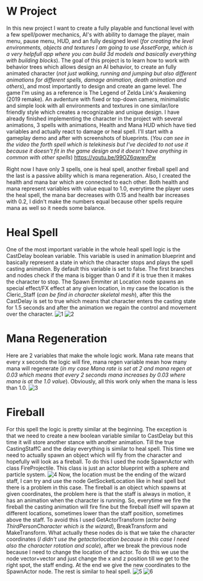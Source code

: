# W Project

In this new project I want to create a fully playable and functional level with a few spell/power mechanics, AI's with ability to damage the player, main menu, pause menu, HUD, and an fully designed level (*for creating the level environments, objects and textures I am going to use AssetForge, which is a very helpfull app where you can build 3d models and basically everything with building blocks*). The goal of this project is to learn how to work with behavior trees which allows design an AI behavior, to create an fully animated character (*not just walking, running and jumping but also different animations for different spells, damage animation, death animation and others*), and most importantly to design and create an game level. The game I'm using as a reference is The Legend of Zelda Link's Awakening (2019 remake). An avdenture with fixed or top-down camera, minimalistic and simple look with all environments and textures in one similar/lore friendly style which creates a recognizable and unique design.
I have already finished implementing the character in the project with several animations, 3 spells with animations, Health and Mana HUD which have tied variables and actually react to damage or heal spell.
I'll start with a gameplay demo and after with screenshots of blueprints.
(*You can see in the video the forth spell which is telekinesis but I've decided to not use it because it doesn't fit in the game design and it doesn't have anything in common with other spells*)
https://youtu.be/99OZ6qwwvPw

Right now I have only 3 spells, one is heal spell, another fireball spell and the last is a passive ability which is mana regeneration. Also, I created the health and mana bar which are connected to each other. Both health and mana represent variables with value equal to 1.0, everytime the player uses the heal spell, the mana bar decreases with 0.15 and health bar increases with 0.2, I didn't make the numbers equal because other spells require mana as well so it needs some balance. 

# Heal Spell

One of the most important variable in the whole heall spell logic is the CastDelay boolean variable. This variable is used in animation blueprint and basically represent a state in which the character stops and plays the spell casting animation. By default this variable is set to false. The first branches and nodes check if the mana is bigger than 0 and if it is true then it makes the character to stop. The Spawn Emmiter at Location node spawns an special effect/FX effect at any given location, in my case the location is the Cleric_Staff (*can be find in character skeletal mesh*), after this the CastDelay is set to true which means that character enters the casting state for 1.5 seconds and after the animation we regain the control and movement over the character.
![1](https://user-images.githubusercontent.com/90534698/134270353-d1558662-fcdd-49ea-8a84-15bd4e87a89c.png)
![2](https://user-images.githubusercontent.com/90534698/134270397-4a99865a-75db-47da-9ac5-2936d603cffd.png)

# Mana Regeneration

Here are 2 variables that make the whole logic work. Mana rate means that every x seconds the logic will fire, mana regen variable mean how many mana will regenerate (*in my case Mana rate is set at 2 and mana regen at 0.03 which means that every 2 seconds mana increases by 0.03 where mana is at the 1.0 value*). Obviously, all this work only when the mana is less than 1.0.
![3](https://user-images.githubusercontent.com/90534698/134272348-baebe5f2-280a-434b-b128-e2905a6adb7d.png)

# Fireball

For this spell the logic is pretty similar at the beginning. The exception is that we need to create a new boolean variable similar to CastDelay but this time it will store another stance with another animation. Till the true CastingStaffC and the delay everything is similar to heal spell. This time we need to actually spawn an object which will fly from the character and hopefully will look as a fireball. To do this I used the node SpawnActor with class FireProjectile. This class is just an actor blueprint with a sphere and particle system.
![4](https://user-images.githubusercontent.com/90534698/134273421-8805fa02-c413-4f01-993a-64d0e20b15fa.png)
Now, the location must be the ending of the wizard staff, I can try and use the node GetSocketLocation like in heal spell but there is a problem in this case. The fireball is an object which spawns at given coordinates, the problem here is that the staff is always in motion, it has an animation when the character is running. So, everytime we fire the fireball the casting animation will fire fine but the fireball itself will spawn at different locations, sometimes lower than the staff position, sometimes above the staff. To avoid this I used GetActorTransform (*actor being ThirdPersonCharacter which is the wizard*), BreakTransform and MakeTransform. What actually these nodes do is that we take the character coordinates (*I didn't use the getactorlocation because in this case I need also the character rotation and scale*), after we break the previous node because I need to change the location of the actor. To do this we use the node vector+vector and just change the x and z position till we get to the right spot, the staff ending. At the end we give the new coordinates to the SpawnActor node. The rest is similar to heal spell.
![5](https://user-images.githubusercontent.com/90534698/134274964-8239c453-0364-4d1e-ba48-9f619798be24.png)
![6](https://user-images.githubusercontent.com/90534698/134274978-e28ac211-42d4-4364-8261-5c5a98db07f1.png)

